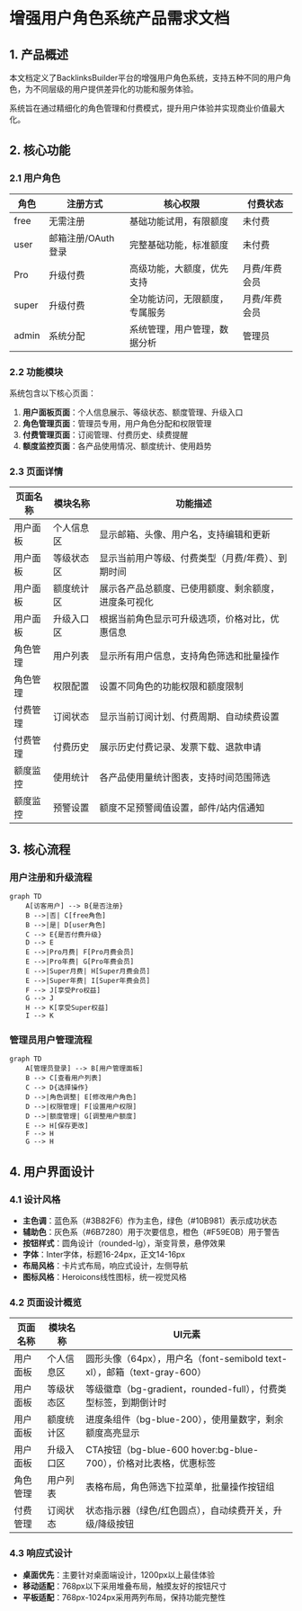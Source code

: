 # 增强用户角色系统产品需求文档

## 1. 产品概述

本文档定义了BacklinksBuilder平台的增强用户角色系统，支持五种不同的用户角色，为不同层级的用户提供差异化的功能和服务体验。

系统旨在通过精细化的角色管理和付费模式，提升用户体验并实现商业价值最大化。

## 2. 核心功能

### 2.1 用户角色

| 角色 | 注册方式 | 核心权限 | 付费状态 |
|------|----------|----------|----------|
| free | 无需注册 | 基础功能试用，有限额度 | 未付费 |
| user | 邮箱注册/OAuth登录 | 完整基础功能，标准额度 | 未付费 |
| Pro | 升级付费 | 高级功能，大额度，优先支持 | 月费/年费会员 |
| super | 升级付费 | 全功能访问，无限额度，专属服务 | 月费/年费会员 |
| admin | 系统分配 | 系统管理，用户管理，数据分析 | 管理员 |

### 2.2 功能模块

系统包含以下核心页面：

1. **用户面板页面**：个人信息展示、等级状态、额度管理、升级入口
2. **角色管理页面**：管理员专用，用户角色分配和权限管理
3. **付费管理页面**：订阅管理、付费历史、续费提醒
4. **额度监控页面**：各产品使用情况、额度统计、使用趋势

### 2.3 页面详情

| 页面名称 | 模块名称 | 功能描述 |
|----------|----------|----------|
| 用户面板 | 个人信息区 | 显示邮箱、头像、用户名，支持编辑和更新 |
| 用户面板 | 等级状态区 | 显示当前用户等级、付费类型（月费/年费）、到期时间 |
| 用户面板 | 额度统计区 | 展示各产品总额度、已使用额度、剩余额度，进度条可视化 |
| 用户面板 | 升级入口区 | 根据当前角色显示可升级选项，价格对比，优惠信息 |
| 角色管理 | 用户列表 | 显示所有用户信息，支持角色筛选和批量操作 |
| 角色管理 | 权限配置 | 设置不同角色的功能权限和额度限制 |
| 付费管理 | 订阅状态 | 显示当前订阅计划、付费周期、自动续费设置 |
| 付费管理 | 付费历史 | 展示历史付费记录、发票下载、退款申请 |
| 额度监控 | 使用统计 | 各产品使用量统计图表，支持时间范围筛选 |
| 额度监控 | 预警设置 | 额度不足预警阈值设置，邮件/站内信通知 |

## 3. 核心流程

### 用户注册和升级流程

```mermaid
graph TD
    A[访客用户] --> B{是否注册}
    B -->|否| C[free角色]
    B -->|是| D[user角色]
    C --> E{是否付费升级}
    D --> E
    E -->|Pro月费| F[Pro月费会员]
    E -->|Pro年费| G[Pro年费会员]
    E -->|Super月费| H[Super月费会员]
    E -->|Super年费| I[Super年费会员]
    F --> J[享受Pro权益]
    G --> J
    H --> K[享受Super权益]
    I --> K
```

### 管理员用户管理流程

```mermaid
graph TD
    A[管理员登录] --> B[用户管理面板]
    B --> C[查看用户列表]
    C --> D{选择操作}
    D -->|角色调整| E[修改用户角色]
    D -->|权限管理| F[设置用户权限]
    D -->|额度管理| G[调整用户额度]
    E --> H[保存更改]
    F --> H
    G --> H
```

## 4. 用户界面设计

### 4.1 设计风格

- **主色调**：蓝色系（#3B82F6）作为主色，绿色（#10B981）表示成功状态
- **辅助色**：灰色系（#6B7280）用于次要信息，橙色（#F59E0B）用于警告
- **按钮样式**：圆角设计（rounded-lg），渐变背景，悬停效果
- **字体**：Inter字体，标题16-24px，正文14-16px
- **布局风格**：卡片式布局，响应式设计，左侧导航
- **图标风格**：Heroicons线性图标，统一视觉风格

### 4.2 页面设计概览

| 页面名称 | 模块名称 | UI元素 |
|----------|----------|--------|
| 用户面板 | 个人信息区 | 圆形头像（64px），用户名（font-semibold text-xl），邮箱（text-gray-600） |
| 用户面板 | 等级状态区 | 等级徽章（bg-gradient，rounded-full），付费类型标签，到期倒计时 |
| 用户面板 | 额度统计区 | 进度条组件（bg-blue-200），使用量数字，剩余额度高亮显示 |
| 用户面板 | 升级入口区 | CTA按钮（bg-blue-600 hover:bg-blue-700），价格对比表格，优惠标签 |
| 角色管理 | 用户列表 | 表格布局，角色筛选下拉菜单，批量操作按钮组 |
| 付费管理 | 订阅状态 | 状态指示器（绿色/红色圆点），自动续费开关，升级/降级按钮 |

### 4.3 响应式设计

- **桌面优先**：主要针对桌面端设计，1200px以上最佳体验
- **移动适配**：768px以下采用堆叠布局，触摸友好的按钮尺寸
- **平板适配**：768px-1024px采用两列布局，保持功能完整性